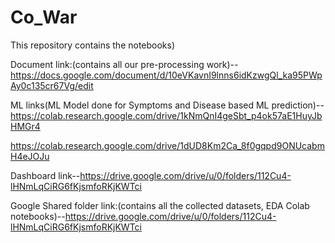 # Co_War
This repository contains the notebooks)

Document link:(contains all our pre-processing work)--https://docs.google.com/document/d/10eVKavnI9lnns6idKzwgQl_ka95PWpAy0c135cr67Vg/edit

ML links(ML Model done for Symptoms and Disease based ML prediction)--https://colab.research.google.com/drive/1kNmQnI4geSbt_p4ok57aE1HuyJbHMGr4

https://colab.research.google.com/drive/1dUD8Km2Ca_8f0gqpd9ONUcabmH4eJOJu

Dashboard link--https://drive.google.com/drive/u/0/folders/112Cu4-lHNmLqCiRG6fKjsmfoRKjKWTci

Google Shared folder link:(contains all the collected datasets, EDA Colab notebooks)--https://drive.google.com/drive/u/0/folders/112Cu4-lHNmLqCiRG6fKjsmfoRKjKWTci
